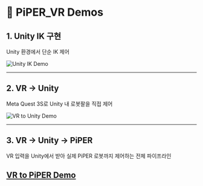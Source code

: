 # 🎥 PiPER_VR Demos

## 1. Unity IK 구현
Unity 환경에서 단순 IK 제어

![Unity IK Demo](docs/unity_ik.gif)

---

## 2. VR → Unity
Meta Quest 3S로 Unity 내 로봇팔을 직접 제어

![VR to Unity Demo](docs/unity_vr.gif)

---

## 3. VR → Unity → PiPER
VR 입력을 Unity에서 받아 실제 PiPER 로봇까지 제어하는 전체 파이프라인

[VR to PiPER Demo](https://youtu.be/wAPS53iMgys)
---
